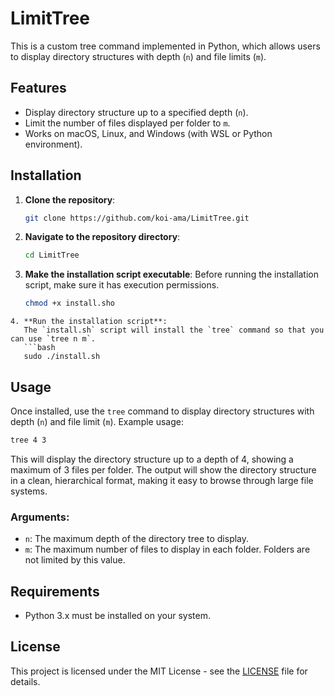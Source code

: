 # LimitTree

This is a custom tree command implemented in Python, which allows users to display directory structures with depth (`n`) and file limits (`m`).

## Features
- Display directory structure up to a specified depth (`n`).
- Limit the number of files displayed per folder to `m`.
- Works on macOS, Linux, and Windows (with WSL or Python environment).

## Installation

1. **Clone the repository**:
   ```bash
   git clone https://github.com/koi-ama/LimitTree.git
   ```

2. **Navigate to the repository directory**:
   ```bash
   cd LimitTree
   ```
3. **Make the installation script executable**:
   Before running the installation script, make sure it has execution permissions.
   ```bash
   chmod +x install.sho
```
4. **Run the installation script**:
   The `install.sh` script will install the `tree` command so that you can use `tree n m`.
   ```bash
   sudo ./install.sh
   ```

## Usage

Once installed, use the `tree` command to display directory structures with depth (`n`) and file limit (`m`). Example usage:
```bash
tree 4 3
```

This will display the directory structure up to a depth of 4, showing a maximum of 3 files per folder. The output will show the directory structure in a clean, hierarchical format, making it easy to browse through large file systems.

### Arguments:

- `n`: The maximum depth of the directory tree to display.
- `m`: The maximum number of files to display in each folder. Folders are not limited by this value.

## Requirements

- Python 3.x must be installed on your system.

## License

This project is licensed under the MIT License - see the [LICENSE](LICENSE) file for details.

